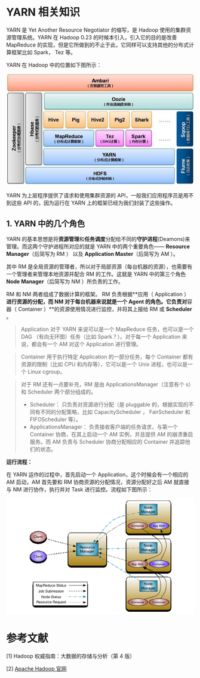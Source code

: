 # YARN 相关知识

YARN 是 Yet Another Resource Negotiator 的缩写，是 Hadoop 使用的集群资源管理系统。YARN 在 Hadoop 0.23 的时候本引入，引入它的目的是改善 MapReduce 的实现，但是它所做到的不止于此，它同样可以支持其他的分布式计算框架比如 Spark， Tez 等。

YARN 在 Hadoop 中的位置如下图所示：

![](images/yarn/1.jpg)

YARN 为上层程序提供了请求和使用集群资源的 API，一般我们应用程序员是用不到这些 API 的，因为运行在 YARN 上的框架已经为我们封装了这些操作。

## 1. YARN 中的几个角色

YARN 的基本思想是将**资源管理**和**任务调度**分配给不同的**守护进程**(Deamons)来管理。而这两个守护进程所对应的就是 YARN 中的两个重要角色—— **Resource Manager**（后简写为 RM ） 以及 **Application Master**（后简写为 AM ）。

其中 RM 是全局资源的管理者，所以对于局部资源（每台机器的资源），也需要有一个管理者来管理本地资源并配合 RM 的工作。这就是 YARN 中的第三个角色 **Node Manager**（后简写为 NM ）所负责的工作。

RM 和 NM 两者组成了数据计算的框架。 RM 负责根据**应用（ Application ）**进行资源的分配，而 NM 对于每台机器来说就是一个 Agent 的角色。它负责对**容器（ Container ）**的资源使用情况进行监控，并将其上报给 RM 或 **Scheduler** 。

> Application 对于 YARN 来说可以是一个 MapReduce 任务，也可以是一个 DAG （有向无环图）任务（比如 Spark？）。对于每一个 Application 来说，都会有一个 AM 对这个 Application 进行管理。

> Container 用于执行特定 Application 的一部分任务，每个 Container 都有资源的限制（比如 CPU 和内存等），它可以是一个 Unix 进程，也可以是一个 Linux cgroup。

> 对于 RM 还有一点要补充，RM 是由 ApplicationsManager（注意有个 s）和 Scheduler 两个部分组成的。 
> * Scheduler： 只负责对资源进行分配（是 pluggable 的，根据实现的不同有不同的分配策略，比如 CapacityScheduler ， FairScheduler 和 FIFOScheduler 等）。
> * ApplicationsManager： 负责接收客户端的任务请求，与第一个 Container 协商，在其上启动一个 AM 实例，并且提供 AM 的崩溃重启服务。而 AM 负责与 Scheduler 协商分配相应的 Container 并追踪他们的状态。

**运行流程：**

在 YARN 运作的过程中，首先启动一个 Application，这个时候会有一个相应的 AM 启动，AM 首先要和 RM 协商资源的分配情况，资源分配好之后 AM 就直接与 NM 进行协作，执行并对 Task 进行监控。流程如下图所示：

![](images/yarn/2.gif)

# 参考文献

[1] Hadoop 权威指南：大数据的存储与分析（第 4 版）

[2] [Apache Hadoop 官网](http://hadoop.apache.org/docs/r2.8.4/hadoop-yarn/hadoop-yarn-site/YARN.html)